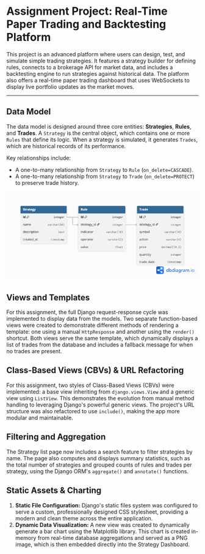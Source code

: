 # Assignment Project: Real-Time Paper Trading and Backtesting Platform

This project is an advanced platform where users can design, test, and simulate simple trading strategies. It features a strategy builder for defining rules, connects to a brokerage API for market data, and includes a backtesting engine to run strategies against historical data. The platform also offers a real-time paper trading dashboard that uses WebSockets to display live portfolio updates as the market moves.


---

## Data Model

The data model is designed around three core entities: **Strategies**, **Rules**, and **Trades**. A `Strategy` is the central object, which contains one or more `Rules` that define its logic. When a strategy is simulated, it generates `Trades`, which are historical records of its performance.

Key relationships include:
*   A one-to-many relationship from `Strategy` to `Rule` (`on_delete=CASCADE`).
*   A one-to-many relationship from `Strategy` to `Trade` (`on_delete=PROTECT`) to preserve trade history.

![ER Diagram](docs/notes/er_diagram.png)


## Views and Templates

For this assignment, the full Django request-response cycle was implemented to display data from the models. Two separate function-based views were created to demonstrate different methods of rendering a template: one using a manual `HttpResponse` and another using the `render()` shortcut. Both views serve the same template, which dynamically displays a list of trades from the database and includes a fallback message for when no trades are present.

## Class-Based Views (CBVs) & URL Refactoring
For this assignment, two styles of Class-Based Views (CBVs) were implemented: a base view inheriting from `django.views.View` and a generic view using `ListView`. This demonstrates the evolution from manual method handling to leveraging Django's powerful generic views. The project's URL structure was also refactored to use `include()`, making the app more modular and maintainable.

## Filtering and Aggregation
The Strategy list page now includes a search feature to filter strategies by name. The page also computes and displays summary statistics, such as the total number of strategies and grouped counts of rules and trades per strategy, using the Django ORM's `aggregate()` and `annotate()` functions.

## Static Assets & Charting
1.  **Static File Configuration:** Django's static files system was configured to serve a custom, professionally designed CSS stylesheet, providing a modern and clean theme across the entire application.
2.  **Dynamic Data Visualization:** A new view was created to dynamically generate a bar chart using the Matplotlib library. This chart is created in-memory from real-time database aggregations and served as a PNG image, which is then embedded directly into the Strategy Dashboard.